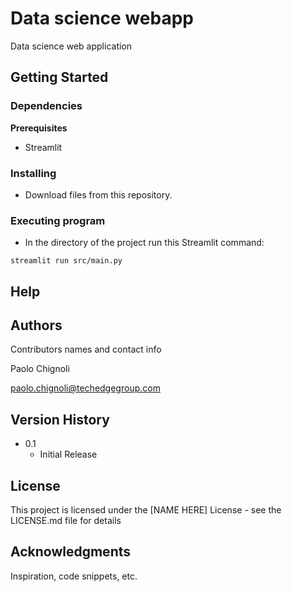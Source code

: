 # Data science webapp

Data science web application

## Getting Started

### Dependencies

**Prerequisites**

* Streamlit


### Installing

* Download files from this repository.

### Executing program

* In the directory of the project run this Streamlit command:
```
streamlit run src/main.py
```

## Help


## Authors

Contributors names and contact info

Paolo Chignoli

paolo.chignoli@techedgegroup.com

## Version History

* 0.1
    * Initial Release

## License

This project is licensed under the [NAME HERE] License - see the LICENSE.md file for details

## Acknowledgments

Inspiration, code snippets, etc.